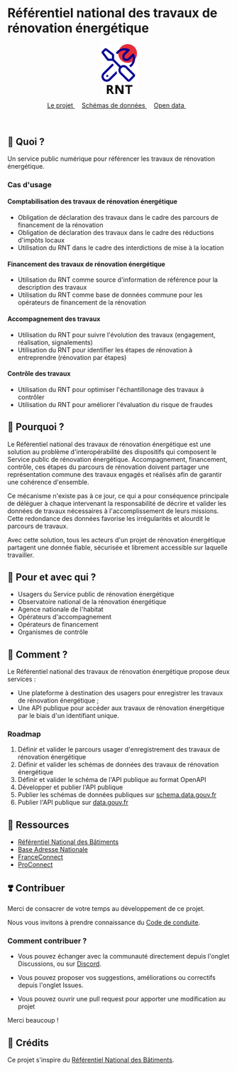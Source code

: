# Référentiel national des travaux de rénovation énergétique

<div align="center">
    <img width="80" height="auto" src="https://raw.githubusercontent.com/action-21/referentiel-national-travaux-renovation/refs/heads/main/assets/logo.svg" alt="RNT">
</div>
<p align="center">
	<a href="https://github.com/action-21/referentiel-national-travaux-renovation">
		Le projet
	</a>&nbsp;&nbsp;&nbsp;
	<a href="https://github.com/action-21/referentiel-national-travaux-renovation-schemas">
		Schémas de données
	</a>&nbsp;&nbsp;&nbsp;
	<a href="https://github.com/action-21/referentiel-national-travaux-renovation-opendata">
		Open data
	</a>&nbsp;&nbsp;&nbsp;
</p>
<br/>

## 🎯 Quoi ?

Un service public numérique pour référencer les travaux de rénovation énergétique.

### Cas d'usage

#### Comptabilisation des travaux de rénovation énergétique

- Obligation de déclaration des travaux dans le cadre des parcours de financement de la rénovation
- Obligation de déclaration des travaux dans le cadre des réductions d'impôts locaux
- Utilisation du RNT dans le cadre des interdictions de mise à la location

#### Financement des travaux de rénovation énergétique

- Utilisation du RNT comme source d'information de référence pour la description des travaux
- Utilisation du RNT comme base de données commune pour les opérateurs de financement de la rénovation

#### Accompagnement des travaux

- Utilisation du RNT pour suivre l'évolution des travaux (engagement, réalisation, signalements)
- Utilisation du RNT pour identifier les étapes de rénovation à entreprendre (rénovation par étapes)

#### Contrôle des travaux

- Utilisation du RNT pour optimiser l'échantillonage des travaux à contrôler
- Utilisation du RNT pour améliorer l'évaluation du risque de fraudes

## 💬 Pourquoi ?

Le Référentiel national des travaux de rénovation énergétique est une solution au problème d'interopérabilité des dispositifs qui composent le Service public de rénovation énergétique. Accompagnement, financement, contrôle, ces étapes du parcours de rénovation doivent partager une représentation commune des travaux engagés et réalisés afin de garantir une cohérence d'ensemble.

Ce mécanisme n'existe pas à ce jour, ce qui a pour conséquence principale de déléguer à chaque intervenant la responsabilité de décrire et valider les données de travaux nécessaires à l'accomplissement de leurs missions. Cette redondance des données favorise les irrégularités et alourdit le parcours de travaux.

Avec cette solution, tous les acteurs d'un projet de rénovation énergétique partagent une donnée fiable, sécurisée et librement accessible sur laquelle travailler.

## 🤝 Pour et avec qui ?

- Usagers du Service public de rénovation énergétique
- Observatoire national de la rénovation énergétique
- Agence nationale de l'habitat
- Opérateurs d'accompagnement
- Opérateurs de financement
- Organismes de contrôle

## 🚀 Comment ?

Le Référentiel national des travaux de rénovation énergétique propose deux services :

- Une plateforme à destination des usagers pour enregistrer les travaux de rénovation énergétique ;
- Une API publique pour accéder aux travaux de rénovation énergétique par le biais d'un identifiant unique.

### Roadmap

1. Définir et valider le parcours usager d'enregistrement des travaux de rénovation énergétique
2. Définir et valider les schémas de données des travaux de rénovation énergétique
3. Définir et valider le schéma de l'API publique au format OpenAPI
4. Développer et publier l'API publique
5. Publier les schémas de données publiques sur [schema.data.gouv.fr](https://schema.data.gouv.fr/)
6. Publier l'API publique sur [data.gouv.fr](https://data.gouv.fr/)

## 🧩 Ressources

- [Référentiel National des Bâtiments](https://rnb.beta.gouv.fr/)
- [Base Adresse Nationale](https://adresse.data.gouv.fr/)
- [FranceConnect](https://franceconnect.gouv.fr/)
- [ProConnect](https://www.proconnect.gouv.fr/)

## ❣️ Contribuer

Merci de consacrer de votre temps au développement de ce projet.

Nous vous invitons à prendre connaissance du [Code de conduite](/CODE_OF_CONDUCT.md).

### Comment contribuer ?

- Vous pouvez échanger avec la communauté directement depuis l'onglet Discussions, ou sur [Discord](https://discord.com/channels/1385249065536720966/1385901445513216150).

- Vous pouvez proposer vos suggestions, améliorations ou correctifs depuis l'onglet Issues.

- Vous pouvez ouvrir une pull request pour apporter une modification au projet

Merci beaucoup !

## 🙏 Crédits

Ce projet s'inspire du [Référentiel National des Bâtiments](https://rnb.beta.gouv.fr/).
